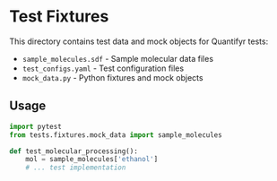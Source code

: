 # Test Fixtures

This directory contains test data and mock objects for Quantifyr tests:

- `sample_molecules.sdf` - Sample molecular data files
- `test_configs.yaml` - Test configuration files
- `mock_data.py` - Python fixtures and mock objects

## Usage

```python
import pytest
from tests.fixtures.mock_data import sample_molecules

def test_molecular_processing():
    mol = sample_molecules['ethanol']
    # ... test implementation
```
